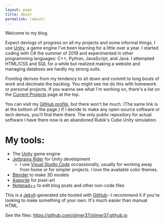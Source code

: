 ```yaml
---
layout: page
title: About
permalink: /about/
---
```


Welcome to my blog.

Expect devlogs of progress on all my projects and some informal things. I use [Unity][unity], a game engine I've been learning for a little over a year. I started coding with C# the summer of 2019 and experimented in other programming languages: C++, Python, JavaScript, and Java. I attempted HTML/CSS and SQL for a while but realized making a website and managing databses are hardly my strong suits.

*Frontlog* derives from my tendency to sit down and commit to long bouts of work and decimate the backlog. You might see me do this with homework or personal projects. If you wanna see what I'm working on, there's a list on the [Current Projects][projectPage] page at the top.

You can visit my [GitHub profile][githubProfile], but there won't be much. (The same link is at the bottom of the page.) If I decide to make any open-source software or tech demos, you'll find them there. The only public repository for actual software I have there now is an abandoned Rubik's Cube Unity simulation.

# My tools:
- The [Unity][unity] game engine
- [Jetbrains Rider][rider] for Unity development
  - I use [Visual Studio Code][vsCode] occassionally, usually for working away from home or for simpler projects. I love the available color themes.
- [Blender][blender] to make 3D models
- [Aseprite][aseprite] for pixel-art
- [Notepad++][nppp] to edit blog posts and other non-code files

This is a [Jekyll](https://jekyllrb.com/)-generated site hosted with [GitHub][githubProfile]--I recommend it if you're looking to make something of your own. It's much easier than manual HTML.

See the files: <https://github.com/slimer37/slimer37.github.io>

[githubProfile]: https://github.com/slimer37
[projectPage]: /upcoming
[unity]: https://unity.com/
[rider]: https://www.jetbrains.com/rider/
[vs]: https://visualstudio.microsoft.com/
[vsCode]: https://code.visualstudio.com/
[blender]: https://www.blender.org/
[aseprite]: https://www.aseprite.org/
[nppp]: https://notepad-plus-plus.org/